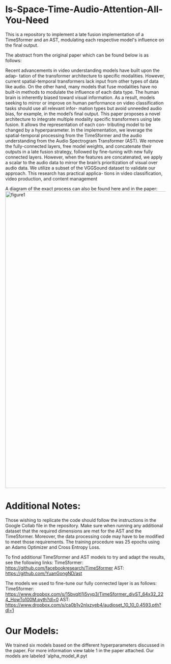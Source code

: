 # Is-Space-Time-Audio-Attention-All-You-Need
This is a repository to implement a late fusion implementation of a TimeSformer and an AST, modulating each respective model's influence on the final output.

The abstract from the original paper which can be found below is as follows: 

Recent advancements in video understanding models have built upon the adap-
tation of the transformer architecture to specific modalities. However, current
spatial-temporal transformers lack input from other types of data like audio. On
the other hand, many models that fuse modalities have no built-in methods to
modulate the influence of each data type. The human brain is inherently biased
toward visual information. As a result, models seeking to mirror or improve on
human performance on video classification tasks should use all relevant infor-
mation types but avoid unneeded audio bias, for example, in the model’s final
output. This paper proposes a novel architecture to integrate multiple modality
specific transformers using late fusion. It allows the representation of each con-
tributing model to be changed by a hyperparameter. In the implementation, we
leverage the spatial-temporal processing from the TimeSformer and the audio
understanding from the Audio Spectrogram Transformer (AST). We remove the
fully-connected layers, free model weights, and concatenate their outputs in a late
fusion strategy, followed by fine-tuning with new fully connected layers. However,
when the features are concatenated, we apply a scalar to the audio data to mirror
the brain’s prioritization of visual over audio data. We utilize a subset of the
VGGSound dataset to validate our approach. This research has practical applica-
tions in video classification, video production, and content management

A diagram of the exact process can also be found here and in the paper: 
<img width="931" alt="figure1" src="https://github.com/charliemason1/Is-Space-Time-Audio-Attention-All-You-Need/assets/110631759/b9c175df-5a4c-482c-9582-4d5a5c1c2e2a">

# Additional Notes:

Those wishing to replicate the code should follow the instructions in the Google Collab file in the repository. Make sure when running any additional dataset that the required dimensions are met for the AST and the TimeSformer. Moreover, the data processing code may have to be modified to meet those requirements. The training procedure was 25 epochs using an Adams Optimizer and Cross Entropy Loss.

To find additional TimeSformer and AST models to try and adapt the results, see the following links: 
TimeSformer: https://github.com/facebookresearch/TimeSformer
AST: https://github.com/YuanGongND/ast

The models we used to fine-tune our fully connected layer is as follows: 
TimeSformer: https://www.dropbox.com/s/15bvqltl1j5vyp3/TimeSformer_divST_64x32_224_HowTo100M.pyth?dl=0
AST: https://www.dropbox.com/s/ca0b1v2nlxzyeb4/audioset_10_10_0.4593.pth?dl=1

# Our Models: 
We trained six models based on the different hyperparameters discussed in the paper. For more information view table 1 in the paper attached. Our models are labeled 'alpha_model_#.pyt
